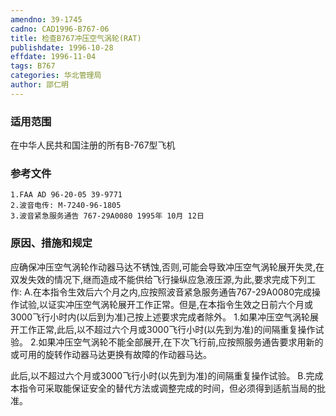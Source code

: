 ```yaml
---
amendno: 39-1745
cadno: CAD1996-B767-06
title: 检查B767冲压空气涡轮(RAT)
publishdate: 1996-10-28
effdate: 1996-11-04
tags: B767
categories: 华北管理局
author: 邵仁明
---
```


### 适用范围 
在中华人民共和国注册的所有B-767型飞机

<!--more-->
### 参考文件
    1.FAA AD 96-20-05 39-9771 
    2.波音电传: M-7240-96-1805 
    3.波音紧急服务通告 767-29A0080 1995年 10月 12日

### 原因、措施和规定 
应确保冲压空气涡轮作动器马达不锈蚀,否则,可能会导致冲压空气涡轮展开失灵,在双发失效的情况下,继而造成不能供给飞行操纵应急液压源,为此,要求完成下列工作: 
    A.在本指令生效后六个月之内,应按照波音紧急服务通告767-29A0080完成操作试验,以证实冲压空气涡轮展开工作正常。但是,在本指令生效之日前六个月或3000飞行小时内(以后到为准)己按上述要求完成者除外。 
1.如果冲压空气涡轮展开工作正常,此后,以不超过六个月或3000飞行小时(以先到为准)的间隔重复操作试验。 
      2.如果冲压空气涡轮不能全部展开,在下次飞行前,应按照服务通告要求用新的或可用的旋转作动器马达更换有故障的作动器马达。

  
此后,以不超过六个月或3000飞行小时(以先到为准)的间隔重复操作试验。 
    B.完成本指令可采取能保证安全的替代方法或调整完成的时间，但必须得到适航当局的批准。
